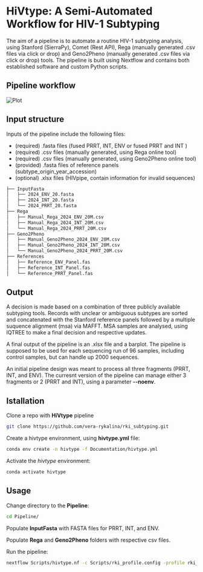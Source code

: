 # HiVtype: A Semi-Automated Workflow for HIV-1 Subtyping

The aim of a pipeline is to automate a routine HIV-1 subtyping analysis, using Stanford (SierraPy), Comet (Rest API), Rega (manually generated .csv files via click or drop) and Geno2Pheno (manually generated .csv files via click or drop) tools. The pipeline is built using Nextflow and contains both established software and custom Python scripts. 

## Pipeline workflow
![Plot](Documentation/images/subtyping_pipeline.png)


## Input structure
Inputs of the pipeline include the following files:

- (required) .fasta files (fused PRRT, INT, ENV or fused PRRT and INT )
- (required) .csv files (manually generated, using Rega online tool)
- (required) .csv files (manually generated, using Geno2Pheno online tool)
- (provided) .fasta files of reference panels (subtype_origin_year_accession)
- (optional) .xlsx files (HIVpipe, contain information for invalid sequences)

  
```sh
├── InputFasta
│   ├── 2024_ENV_20.fasta
│   ├── 2024_INT_20.fasta
│   └── 2024_PRRT_20.fasta
├── Rega
│   ├── Manual_Rega_2024_ENV_20M.csv
│   ├── Manual_Rega_2024_INT_20M.csv
│   └── Manual_Rega_2024_PRRT_20M.csv
├── Geno2Pheno
│   ├── Manual_Geno2Pheno_2024_ENV_20M.csv
│   ├── Manual_Geno2Pheno_2024_INT_20M.csv
│   └── Manual_Geno2Pheno_2024_PRRT_20M.csv
├── References
│   ├── Reference_ENV_Panel.fas
│   ├── Reference_INT_Panel.fas
│   └── Reference_PRRT_Panel.fas
```

## Output
A decision is made based on a combination of three publicly available subtyping tools. Records with unclear or ambiguous subtypes are sorted and concatenated with the Stanford reference panels followed by a multiple suquence alignment (msa) via MAFFT. MSA samples are analysed, using IQTREE to make a final decision and respective updates.

A final output of the pipeline is an .xlsx file and a barplot. The pipeline is supposed to be used for each sequencing run of 96 samples, including control samples, but can handle up 2000 sequences. 

An initial pipeline design was meant to process all three fragments (PRRT, INT, and ENV). The curresnt version of the pipeline can manage either 3 fragments or 2 (PRRT and INT), using a parameter **--noenv**.

## Istallation

Clone a repo with **HiVtype** pipeline

```sh
git clone https://github.com/vera-rykalina/rki_subtyping.git
```

Create a hivtype environment, using **hivtype.yml** file:

```sh
conda env create -n hivtype -f Documentation/hivtype.yml
```

Activate the *hivtype* environment:
```sh
conda activate hivtype
```

## Usage

Change directory to the **Pipeline**: 
```sh
cd Pipeline/
```

Populate **InputFasta** with FASTA files for PRRT, INT, and ENV.

Populate **Rega** and **Geno2Pheno** folders with respective csv files.


Run the pipeline: 

```sh
nextflow Scripts/hivtype.nf -c Scripts/rki_profile.config -profile rki_slurm --full --iqtree --outdir 2024 -resume
```